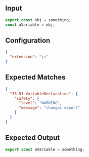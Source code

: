 
## Input
```javascript input
export const obj = something;
const aVariable = obj;
```

## Configuration
```json configuration
{
  "extension": "js"
}
```

## Expected Matches
```json expected matches
{
  "35-51-VariableDeclaration": {
    "safety": {
      "level": "WARNING",
      "message": "changes export"
    }
  }
}
```

## Expected Output
```javascript expected output
export const aVariable = something;
```
